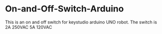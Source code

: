 # On-and-Off-Switch-Arduino
This is an on and off switch for keystudio arduino UNO robot. The switch is 2A 250VAC 5A 120VAC
